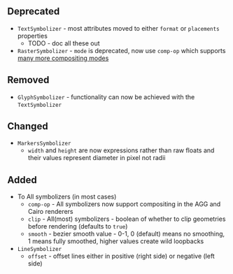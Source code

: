 ## Deprecated

 * `TextSymbolizer` - most attributes moved to either `format` or `placements` properties
   * TODO - doc all these out
 * `RasterSymbolizer` - `mode` is deprecated, now use `comp-op` which supports [many more compositing modes](https://github.com/mapnik/mapnik/blob/master/include/mapnik/image_compositing.hpp#L42-79)

## Removed

 * `GlyphSymbolizer` - functionality can now be achieved with the `TextSymbolizer`

## Changed

 * `MarkersSymbolizer`
   * `width` and `height` are now expressions rather than raw floats and their values represent diameter in pixel not radii

## Added

 * To All symbolizers (in most cases)
   * `comp-op` - All symbolizers now support compositing in the AGG and Cairo renderers
   * `clip` - All(most) symbolizers - boolean of whether to clip geometries before rendering (defaults to `true`)
   * `smooth` - bezier smooth value - 0-1, 0 (default) means no smoothing, 1 means fully smoothed, higher values create wild loopbacks
 * `LineSymbolizer`
   * `offset` - offset lines either in positive (right side) or negative (left side)
 